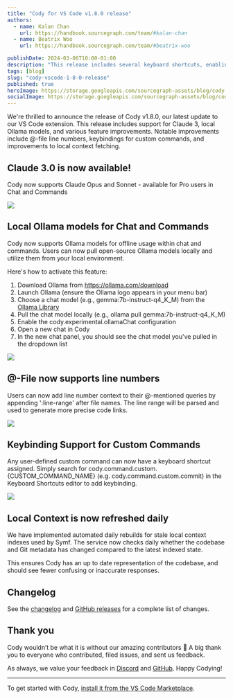 ```yaml
---
title: "Cody for VS Code v1.8.0 release"
authors:
  - name: Kalan Chan
    url: https://handbook.sourcegraph.com/team/#kalan-chan
  - name: Beatrix Woo
    url: https://handbook.sourcegraph.com/team/#beatrix-woo

publishDate: 2024-03-06T10:00-01:00
description: "This release includes several keyboard shortcuts, enabling login in VSCodium, reducing autocomplete latency, and fixing issues with chat stealing editor focus and displaying file ranges."
tags: [blog]
slug: "cody-vscode-1-8-0-release"
published: true
heroImage: https://storage.googleapis.com/sourcegraph-assets/blog/cody-vscode-1.6.0/cody-vscode-1.8.0-og-image.png
socialImage: https://storage.googleapis.com/sourcegraph-assets/blog/cody-vscode-1.6.0/cody-vscode-1.8.0-og-image.png
--- 
```


We're thrilled to announce the release of Cody v1.8.0, our latest update to our VS Code extension. This release includes support for Claude 3, local Ollama models, and various feature improvements. Notable improvements include @-file line numbers, keybindings for custom commands, and improvements to local context fetching. 


## Claude 3.0 is now available!

Cody now supports Claude Opus and Sonnet - available for Pro users in Chat and Commands



![](https://storage.googleapis.com/sourcegraph-assets/blog/cody-vscode-1.8.0/claude3.png)



## Local Ollama models for Chat and Commands

Cody now supports Ollama models for offline usage within chat and commands. Users can now pull open-source Ollama models locally and utilize them from your local environment. 

Here's how to activate this feature:
1. Download Ollama from https://ollama.com/download
2. Launch Ollama (ensure the Ollama logo appears in your menu bar)
3. Choose a chat model (e.g., gemma:7b-instruct-q4_K_M) from the [Ollama Library](https://ollama.com/library)
4. Pull the chat model locally (e.g., ollama pull gemma:7b-instruct-q4_K_M)
5. Enable the cody.experimental.ollamaChat configuration
6. Open a new chat in Cody
7. In the new chat panel, you should see the chat model you've pulled in the dropdown list



![](https://storage.googleapis.com/sourcegraph-assets/blog/cody-vscode-1.8.0/localollama.png)


## @-File now supports line numbers

Users can now add line number context to their @-mentioned queries by appending ':line-range' after file names. The line range will be parsed and used to generate more precise code links.

![](https://storage.googleapis.com/sourcegraph-assets/blog/cody-vscode-1.8.0/@file-line-numbers.gif)



## Keybinding Support for Custom Commands

Any user-defined custom command can now have a keyboard shortcut assigned. Simply search for cody.command.custom.{CUSTOM_COMMAND_NAME} (e.g. cody.command.custom.commit) in the Keyboard Shortcuts editor to add keybinding.


![](https://storage.googleapis.com/sourcegraph-assets/blog/cody-vscode-1.8.0/keybindings.png)


## Local Context is now refreshed daily

We have implemented automated daily rebuilds for stale local context indexes used by Symf. The service now checks daily whether the codebase and Git metadata has changed compared to the latest indexed state.

This ensures Cody has an up to date representation of the codebase, and should see fewer confusing or inaccurate responses. 

## Changelog

See the [changelog](https://github.com/sourcegraph/cody/releases/tag/vscode-v1.8.0) and [GitHub releases](https://github.com/sourcegraph/cody/releases) for a complete list of changes.


## Thank you

Cody wouldn’t be what it is without our amazing contributors 💖 A big thank you to everyone who contributed, filed issues, and sent us feedback.

As always, we value your feedback in [Discord](https://discord.com/servers/sourcegraph-969688426372825169) and [GitHub](https://github.com/sourcegraph/cody/discussions). Happy Codying!


<hr style={{marginTop:"2rem",marginBottom:"2rem"}} />

To get started with Cody, [install it from the VS Code Marketplace](https://marketplace.visualstudio.com/items?itemName=sourcegraph.cody-ai).
